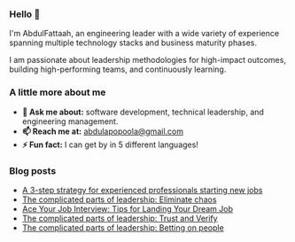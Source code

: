 ### Hello 👋

I'm AbdulFattaah, an engineering leader with a wide variety of experience spanning multiple technology stacks and business maturity phases. 

I am passionate about leadership methodologies for high-impact outcomes, building high-performing teams, and continuously learning.

### A little more about me
- **💬 Ask me about:** software development, technical leadership, and engineering management.
- **📫 Reach me at:** abdulapopoola@gmail.com
- **⚡ Fun fact:** I can get by in 5 different languages!

### Blog posts
<!-- BLOG-POST-LIST:START -->
- [A 3-step strategy for experienced professionals starting new jobs](https://abdulapopoola.com/2023/07/26/a-3-step-strategy-for-experienced-professionals-starting-new-jobs/)
- [The complicated parts of leadership: Eliminate chaos](https://abdulapopoola.com/2023/06/20/the-complicated-parts-of-leadership-eliminate-chaos/)
- [Ace Your Job Interview: Tips for Landing Your Dream Job](https://abdulapopoola.com/2023/06/05/ace-your-job-interview-tips-for-landing-your-dream-job/)
- [The complicated parts of leadership: Trust and Verify](https://abdulapopoola.com/2023/05/22/the-complicated-parts-of-leadership-trust-and-verify/)
- [The complicated parts of leadership: Betting on people](https://abdulapopoola.com/2023/05/08/the-complicated-parts-of-leadership-betting-on-people/)
<!-- BLOG-POST-LIST:END -->
